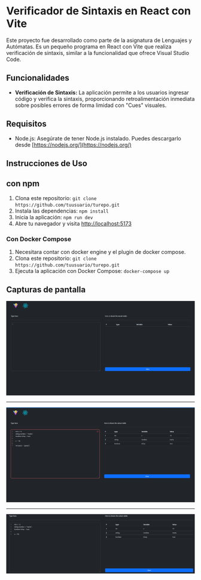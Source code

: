 # Verificador de Sintaxis en React con Vite

Este proyecto fue desarrollado como parte de la asignatura de Lenguajes y Autómatas. Es un pequeño programa en React con Vite que realiza verificación de sintaxis, similar a la funcionalidad que ofrece Visual Studio Code.

## Funcionalidades

- **Verificación de Sintaxis:** La aplicación permite a los usuarios ingresar código y verifica la sintaxis, proporcionando retroalimentación inmediata sobre posibles errores de forma limidad con "Cues" visuales.

## Requisitos

- Node.js: Asegúrate de tener Node.js instalado. Puedes descargarlo desde [https://nodejs.org/](https://nodejs.org/)

## Instrucciones de Uso

## con npm

1. Clona este repositorio: `git clone https://github.com/tuusuario/turepo.git`
2. Instala las dependencias: `npm install`
3. Inicia la aplicación: `npm run dev`
4. Abre tu navegador y visita [http://localhost:5173](http://localhost:5173)

### Con Docker Compose

1. Necesitara contar con docker engine y el plugin de docker compose.
2. Clona este repositorio: `git clone https://github.com/tuusuario/turepo.git`
3. Ejecuta la aplicación con Docker Compose: `docker-compose up`

## Capturas de pantalla

<img src="images/captura1.png" alt="Sintaxis correcta">

<hr/>

<img src="images/captura3.png" alt="Sintaxis incorrecta">

<hr/>

<img src="images/captura2.png" alt="Sintaxis correcta otra vez">
